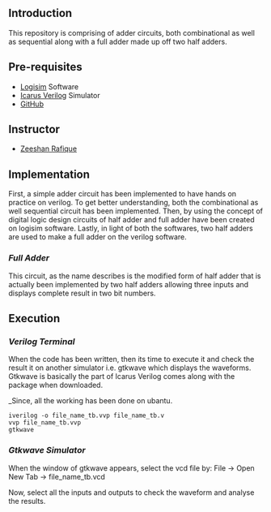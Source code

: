 ## **Introduction**

This repository is comprising of adder circuits, both combinational as well as sequential along with a full adder made up off two half adders.

## **Pre-requisites**

- [Logisim](http://www.cburch.com/logisim/download.html) Software
- [Icarus Verilog](http://bleyer.org/icarus/) Simulator
- [GitHub](https://github.com/)

## **Instructor**

- [Zeeshan Rafique](https://github.com/zeeshanrafique23)

## **Implementation** ##

First, a simple adder circuit has been implemented to have hands on practice on verilog. To get better understanding, both the combinational as well sequential circuit has been implemented. Then, by using the concept of digital logic design circuits of half adder and full adder have been created on logisim software. Lastly, in light of both the softwares, two half adders are used to make a full adder on the verilog software.

### ***Full Adder*** ###

This circuit, as the name describes is the modified form of half adder that is actually been implemented by two half adders allowing three inputs and displays complete result in two bit numbers.

## **Execution** ##

### ***Verilog Terminal*** ###

When the code has been written, then its time to execute it and check the result it on another simulator i.e. gtkwave which displays the waveforms. Gtkwave is basically the part of Icarus Verilog comes along with the package when downloaded.

_Since, all the working has been done on ubantu.

```
iverilog -o file_name_tb.vvp file_name_tb.v
vvp file_name_tb.vvp
gtkwave
```

### ***Gtkwave Simulator*** ###

When the window of gtkwave appears, select the vcd file by:
File -> Open New Tab -> file_name_tb.vcd

Now, select all the inputs and outputs to check the waveform and analyse the results.
